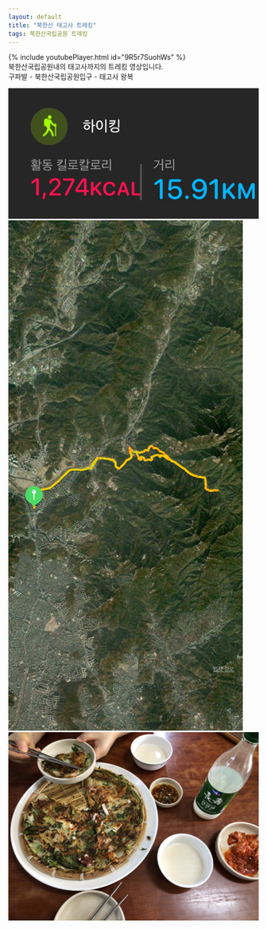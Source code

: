 ```yaml
---
layout: default
title: "북한산 태고사 트레킹"
tags: 북한산국립공원 트레킹
---
```


{% include youtubePlayer.html id="9R5r7SuohWs" %}
<br/>
북한산국립공원내의 태고사까지의 트레킹 영상입니다.
<br/>
구파발 - 북한산국립공원입구 - 태고사 왕복
<br/>

![산행정보](/images/2021-06-27-북한산국립공원-태고사-트레킹/IMG-5759.JPG)<br/>
![산행루트](/images/2021-06-27-북한산국립공원-태고사-트레킹/IMG-5760.JPG)<br/>
![먹걸리와 해물파전](/images/2021-06-27-북한산국립공원-태고사-트레킹/IMG-5755.jpg)<br/>
